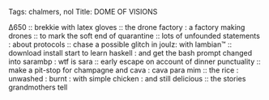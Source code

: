 Tags: chalmers, nol
Title: DOME OF VISIONS
  
∆650 :: brekkie with latex gloves :: the drone factory : a factory making drones :: to mark the soft end of quarantine :: lots of unfounded statements : about protocols :: chase a possible glitch in joulz: with lambian™ :: download install start to learn haskell : and get the bash prompt changed into sarambp : wtf is sara :: early escape on account of dinner punctuality :: make a pit-stop for champagne and cava : cava para mim :: the rice : unwashed : burnt : with simple chicken : and still delicious :: the stories grandmothers tell 